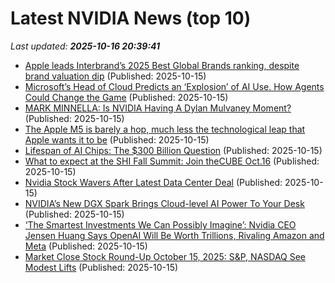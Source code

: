 # Latest NVIDIA News (top 10)
_Last updated: **2025-10-16 20:39:41**_

- [Apple leads Interbrand’s 2025 Best Global Brands ranking, despite brand valuation dip](https://9to5mac.com/2025/10/15/interbrand-best-global-brands-2025/) (Published: 2025-10-15)
- [Microsoft’s Head of Cloud Predicts an ‘Explosion’ of AI Use. How Agents Could Change the Game](https://biztoc.com/x/a02a53d326b07622) (Published: 2025-10-15)
- [MARK MINNELLA: Is NVIDIA Having A Dylan Mulvaney Moment?](https://dailycaller.com/2025/10/15/opinion-is-nvidia-having-a-dylan-mulvaney-moment-mark-minnella/) (Published: 2025-10-15)
- [The Apple M5 is barely a hop, much less the technological leap that Apple wants it to be](https://www.techradar.com/computing/computing-components/the-apple-m5-is-barely-a-hop-much-less-the-technological-leap-that-apple-wants-it-to-be) (Published: 2025-10-15)
- [Lifespan of AI Chips: The $300 Billion Question](https://blog.citp.princeton.edu/2025/10/15/lifespan-of-ai-chips-the-300-billion-question/) (Published: 2025-10-15)
- [What to expect at the SHI Fall Summit: Join theCUBE Oct.16](https://siliconangle.com/2025/10/15/enterprises-achieving-secure-ai-integration-scale-unleashai/) (Published: 2025-10-15)
- [Nvidia Stock Wavers After Latest Data Center Deal](https://biztoc.com/x/fcc2cd7413d89658) (Published: 2025-10-15)
- [NVIDIA’s New DGX Spark Brings Cloud-level AI Power To Your Desk](https://www.greenbot.com/nvidia-dgx-spark-ai-supercomputer/) (Published: 2025-10-15)
- [‘The Smartest Investments We Can Possibly Imagine’: Nvidia CEO Jensen Huang Says OpenAI Will Be Worth Trillions, Rivaling Amazon and Meta](https://biztoc.com/x/9bff86176dda4d85) (Published: 2025-10-15)
- [Market Close Stock Round-Up October 15, 2025: S&P, NASDAQ See Modest Lifts](https://www.ibtimes.com/market-close-stock-round-october-15-2025-sp-nasdaq-see-modest-lifts-3787154) (Published: 2025-10-15)
